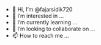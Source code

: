 - 👋 Hi, I’m @fajarsidik720
- 👀 I’m interested in ...
- 🌱 I’m currently learning ...
- 💞️ I’m looking to collaborate on ...
- 📫 How to reach me ...

<!---
fajarsidik720/fajarsidik720 is a ✨ special ✨ repository because its `README.md` (this file) appears on your GitHub profile.
You can click the Preview link to take a look t-shirtyangtidakpernahadadidalamnegeridanluarbiasa
>

